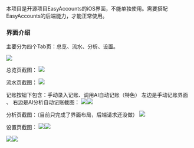 本项目是开源项目EasyAccounts的iOS界面，不能单独使用。需要搭配EasyAccounts的后端能力，才能正常使用。

### 界面介绍
主要分为四个Tab页：总览、流水、分析、设置。

![](https://picgo-rockyshen.oss-cn-shanghai.aliyuncs.com/picgo/202502181202345.png)



总览页截图：
![](https://picgo-rockyshen.oss-cn-shanghai.aliyuncs.com/picgo/202502181203792.png)

流水页截图：
![](https://picgo-rockyshen.oss-cn-shanghai.aliyuncs.com/picgo/202502181204941.png)

记账按钮下包含：手动录入记账、调用AI自动记账（特色）
左边是手动记账界面 、  右边是AI分析自动记账截图：
![](https://picgo-rockyshen.oss-cn-shanghai.aliyuncs.com/picgo/202502181239666.png)![](https://picgo-rockyshen.oss-cn-shanghai.aliyuncs.com/picgo/202502181239219.png)

分析页截图：（目前只完成了界面布局，后端请求还没做）
![](https://picgo-rockyshen.oss-cn-shanghai.aliyuncs.com/picgo/202502181204405.png)

设置页截图：
![](https://picgo-rockyshen.oss-cn-shanghai.aliyuncs.com/picgo/202502181204066.png)![](https://picgo-rockyshen.oss-cn-shanghai.aliyuncs.com/picgo/202502181204231.png)

![](https://picgo-rockyshen.oss-cn-shanghai.aliyuncs.com/picgo/202502181205619.png)![](https://picgo-rockyshen.oss-cn-shanghai.aliyuncs.com/picgo/202502181205171.png)
